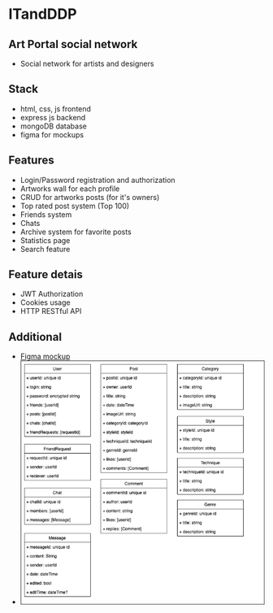 # ITandDDP

## Art Portal social network
* Social network for artists and designers

## Stack
* html, css, js frontend
* express js backend
* mongoDB database
* figma for mockups

## Features
* Login/Password registration and authorization
* Artworks wall for each profile
* CRUD for artworks posts (for it's owners)
* Top rated post system (Top 100)
* Friends system
* Chats
* Archive system for favorite posts
* Statistics page
* Search feature

## Feature detais
* JWT Authorization
* Cookies usage
* HTTP RESTful API

## Additional
* [Figma mockup](https://www.figma.com/file/dkVyDuuJfs4rYi6yMATlNM/Art-Portal?t=QxPJZ3eBRM0dKUfH-1)
* ![Data models](Docs/DataModels.png)